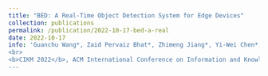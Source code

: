 ```yaml
---
title: "BED: A Real-Time Object Detection System for Edge Devices"
collection: publications
permalink: /publication/2022-10-17-bed-a-real
date: 2022-10-17
info: 'Guanchu Wang*, Zaid Pervaiz Bhat*, Zhimeng Jiang*, Yi-Wei Chen*, <b>Daochen Zha*</b>, Alfredo Costilla Reyes*, Afshin Niktash, Gorkem Ulkar, Erman Okman, Xuanting Cai and Xia Hu
<br>
<b>CIKM 2022</b>, ACM International Conference on Information and Knowledge Management, demo track"
---
```

